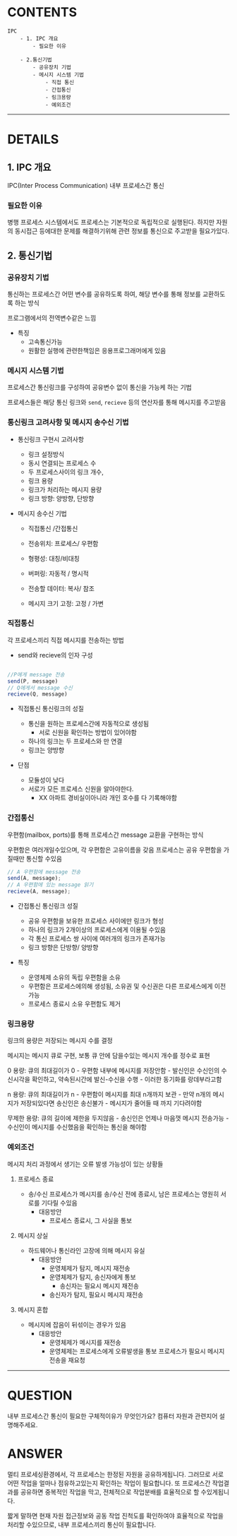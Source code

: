 # CONTENTS
```
IPC
    - 1. IPC 개요
        - 필요한 이유

    - 2.통신기법   
        - 공유장치 기법
        - 메시지 시스템 기법
            - 직접 통신
            - 간접통신
            - 링크용량
            - 예외조건

```
---

# DETAILS

## 1. IPC 개요

IPC(Inter Process Communication)
내부 프로세스간 통신

### 필요한 이유

병행 프로세스 시스템에서도 프로세스는 기본적으로 독립적으로 실행된다.
하지만 자원의 동시접근 등에대한 문제를 해결하기위해 관련 정보를 통신으로 주고받을 필요가있다.

## 2. 통신기법

### 공유장치 기법

통신하는 프로세스간 어떤 변수를 공유하도록 하여, 해당 변수를 통해
정보를 교환하도록 하는 방식

프로그램에서의 전역변수같은 느낌

- 특징
    - 고속통신가능
    - 원활한 실행에 관련한책임은 응용프로그래머에게 있음

### 메시지 시스템 기법

프로세스간 통신링크를 구성하여 공유변수 없이 
통신을 가능케 하는 기법

프로세스들은 해당 통신 링크와
`send`, `recieve` 등의 연산자를 통해  메시지를 주고받음


### 통신링크 고려사항 및 메시지 송수신 기법

- 통신링크 구현시 고려사항
    - 링크 설정방식
    - 동시 연결되는 프로세스 수
    - 두 프로세스사이의 링크 개수,
    - 링크 용량
    - 링크가 처리하는 메시지 용량
    - 링크 방향: 양방향, 단방향

- 메시지 송수신 기법
    - 직접통신 /간접통신

    - 전송위치: 프로세스/ 우편함
    
    - 형평성: 대칭/비대칭
    
    - 버퍼링: 자동적 / 명시적
    
    - 전송할 데이터: 복사/ 참조
    
    - 메시지 크기 고정: 고정 / 가변

### 직접통신

각 프로세스끼리 직접 메시지를 전송하는 방법

- send와 recieve의 인자 구성
```js

//P에게 message 전송
send(P, message) 
// Q에게서 message 수신
recieve(Q, message)
```

- 직접통신 통신링크의 성질
    - 통신을 원하는 프로세스간에 자동적으로 생성됨
        - 서로 신원을 확인하는 방법이 있어야함
    - 하나의 링크는 두 프로세스와 만 연결
    - 링크는 양방향

- 단점
    - 모듈성이 낮다
    - 서로가 모든 프로세스 신원을 알아야한다.
        - XX 아파트 경비실이아니라 개인 호수를 다 기록해야함

### 간접통신

 우편함(mailbox, ports)를 통해 프로세스간 message 교환을 구현하는 방식

우편함은 여러개일수있으며, 각 우편함은 고유이름을 갖음
프로세스는 공유 우편함을 가질때만 통신할 수있음

```js
// A 우편함에 message 전송
send(A, message);
// A 우편함에 있는 message 읽기
recieve(A, message);
```

- 간접통신 통신링크 성질
    - 공유 우편함을 보유한 프로세스 사이에만 링크가 형성
    - 하나의 링크가 2개이상의 프로세스에게 이용될 수있음
    - 각 통신 프로세스 쌍 사이에 여러개의 링크가 존재가능
    - 링크 방향은 단방향/ 양방향

- 특징
    - 운영체제 소유의 독립 우편함을 소유
    - 우편함은 프로세스에의해 생성됨, 소유권 및 수신권은 다른 프로세스에게 이전 가능
    - 프로세스 종료시 소유 우편함도 제거

### 링크용량

링크의 용량은 저장되는 메시지 수를 결정

메시지는 메시지 큐로 구현, 보통 큐 안에 담을수있는 메시지 개수를 정수로 표현

0 용량: 큐의 최대길이가 0
    - 우편함 내부에 메시지를 저장안함
    - 발신인은 수신인의 수신시각을 확인하고, 약속된시간에 발신-수신을 수행
        - 이러한 동기화를 랑데부라고함

n 용량: 큐의 최대길이가 n
    - 우편함이 메시지를 최대 n개까지 보관
    - 만약 n개의 메시지가 저장되있다면 송신인은 송신불가
        - 메시지가 줄어들 때 까지 기다려야함

무제한 용량: 큐의 길이에 제한을 두지않음
    - 송신인은 언제나 마음껏 메시지 전송가능
    - 수신인이 메시지를 수신했음을 확인하는 통신을 해야함

### 예외조건 

메시지 처리 과정에서 생기는 오류 발생 가능성이 있는 상황들

1. 프로세스 종료
    - 송/수신 프로세스가 메시지를 송/수신 전에 종료시, 
    남은 프로세스는 영원히 서로를 기다릴 수있음
        - 대응방안
            - 프로세스 종료시, 그 사실을 통보

2. 메시지 상실
    - 하드웨어나 통신라인 고장에 의해 메시지 유실
        - 대응방안
            - 운영체제가 탐지, 메시지 재전송
            - 운영체제가 탐지, 송신자에게 통보
                - 송신자는 필요시 메시지 재전송
            - 송신자가 탐지, 필요시 메시지 재전송
    

3. 메시지 혼합
    - 메시지에 잡음이 뒤섞이는 경우가 있음
        - 대응방안
            - 운영체제가 메시지를 재전송
            - 운영체제는 프로세스에게 오류발생을 통보 프로세스가 필요시 메시지전송을 재요청
---

# QUESTION

내부 프로세스간 통신이 필요한 구체적이유가 무엇인가요?
컴퓨터 자원과 관련지어 설명해주세요.


# ANSWER

멀티 프로세싱환경에서, 각 프로세스는 한정된 자원을 공유하게됩니다.
그러므로 서로 어떤 작업을 얼마나 점유하고있는지 확인하는 작업이 필요합니다.
또 프로세스간 작업결과를 공유하면 중복적인 작업을 막고, 전체적으로 작업분배를 효율적으로 할 수있게됩니다.

짧게 말하면 현재 자원 접근정보와 공동 작업 진척도를 확인하여야 효율적으로
작업을 처리할 수있으므로, 내부 프로세스끼리 통신이 필요합니다.